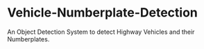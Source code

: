 # Vehicle-Numberplate-Detection
An Object Detection System to detect Highway Vehicles and their Numberplates.
